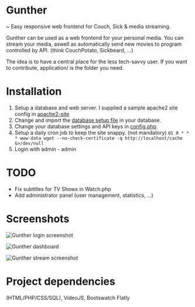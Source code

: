 # Gunther
~ Easy responsive web frontend for Couch, Sick & media streaming.

Gunther can be used as a web frontend for your personal media. You can stream your media, aswell as automatically send new movies to program controlled by API. (think CouchPotato, Sickbeard, ...)

The idea is to have a central place for the less tech-savvy user.
If you want to contribute, application/ is the folder you need.


# Installation
1. Setup a database and web server. I supplied a sample apache2 site config in [apache2-site](/apache2-site-example)
2. Change <password> and import the [database setup file](/setup_database.sql) in your database.
4. Change your database settings and API keys in [config.php](/application/config.php).
5. Setup a daily cron job to keep the site snappy. (not mandatory)
   `01 0 * * * www-data wget --no-check-certificate -q http://localhost/cache &>/dev/null`
6. Login with admin - admin

# TODO
- Fix subtitles for TV Shows in Watch.php
- Add administrator panel (user management, statistics, ...)

# Screenshots
![Gunther login screenshot](https://i.imgur.com/RWgQcBR.png "Login screen")

![Gunther dashboard](https://i.imgur.com/UcSAg08.png "Dashboard")

![Gunther stream screenshot](https://i.imgur.com/ddidCuk.jpg "Streaming screen")



# Project dependencies
(HTML/PHP/CSS/SQL), VideoJS, Bootswatch Flatly
